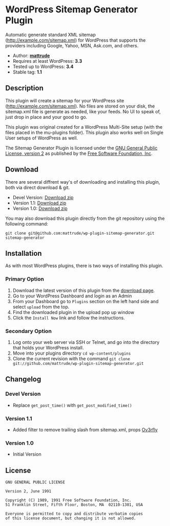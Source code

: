# WordPress Sitemap Generator Plugin
Automatic generate standard XML sitemap (http://example.com/sitemap.xml) for WordPress that supports the providers including Google, Yahoo, MSN, Ask.com, and others.

* Author: **[mattrude](http://mattrude.com/)**
* Requires at least WordPress: **3.3**
* Tested up to WordPress: **3.4**
* Stable tag: **1.1**

## Description
This plugin will create a sitemap for your WordPress site (http://example.com/sitemap.xml). No files are stored on your disk, the sitemap.xml file is generate as needed, like your feeds.  No UI to speak of, just drop in place and your good to go.

This plugin was original created for a WordPress Multi-Site setup (with the files placed in the mu-plugins folder).  This plugin also works well on Single User setups of WordPress as well.

The Sitemap Generator Plugin is licensed under the [GNU General Public License, version 2](http://www.gnu.org/licenses/old-licenses/gpl-2.0.html) as published by the [Free Software Foundation, Inc](http://www.gnu.org/).

## Download
There are several diffrent way's of downloading and installing this plugin, both via direct download & git.

* Devel Version: [Download zip](https://github.com/mattrude/wp-plugin-sitemap-generator/zipball/master)
* Version 1.1: [Download zip](https://github.com/downloads/mattrude/wp-plugin-sitemap-generator/sitemap-generator.v1.1.zip)
* Version 1.0: [Download zip](https://github.com/downloads/mattrude/wp-plugin-sitemap-generator/sitemap-generator.v1.0.zip)

You may also download this plugin directly from the git repository using the following command:

    git clone git@github.com:mattrude/wp-plugin-sitemap-generator.git sitemap-generator

## Installation
As with most WordPress plugins, there is two ways of installing this plugin.

### Primary Option

1. Download the latest version of this plugin from the [download page](https://github.com/mattrude/wp-plugin-sitemap-generator/downloads).
1. Go to your WordPress Dashboard and login as an Admin
1. From your Dashboard go to `Plugins` section on the left hand side and select `upload` from the top.
1. Find the downloaded plugin in the upload pop up window
1. Click the `Install Now` link and follow the instructions.

### Secondary Option

1. Log onto your web server via SSH or Telnet, and go into the directory that holds your WordPress install.
1. Move into your plugins directory `cd wp-content/plugins`
1. Clone the current revision with the command `git clone git://github.com/mattrude/wp-plugin-sitemap-generator.git`

## Changelog

### Devel Version
* Replace `get_post_time()` with `get_post_modified_time()`

### Version 1.1
* Added filter to remove trailing slash from sitemap.xml, props [Ov3rfly](http://technology.mattrude.com/2011/10/07/wordpress-sitemap-generator-plugin/#comment-569)

### Version 1.0
* Initial Version

## License

    GNU GENERAL PUBLIC LICENSE
    
    Version 2, June 1991
    
    Copyright (C) 1989, 1991 Free Software Foundation, Inc.  
    51 Franklin Street, Fifth Floor, Boston, MA  02110-1301, USA
    
    Everyone is permitted to copy and distribute verbatim copies
    of this license document, but changing it is not allowed.
